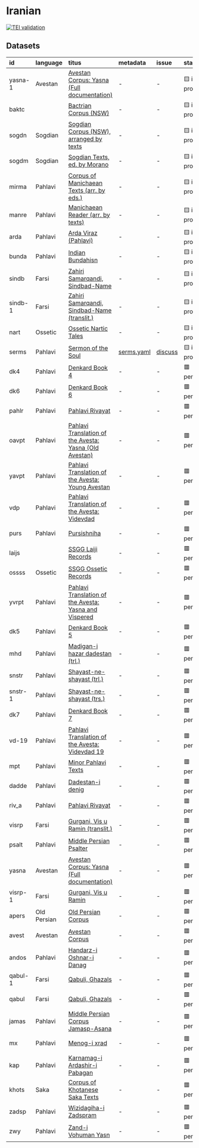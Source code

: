 # Iranian
[![TEI validation](https://github.com/TITUS-2-0/iranian/actions/workflows/validate.yaml/badge.svg?branch=main)](https://github.com/TITUS-2-0/iranian/actions/workflows/validate.yaml)
## Datasets
| id      | language    | titus                                                                                                                                    | metadata                                                                         | issue                                                    | status         |
|:--------|:------------|:-----------------------------------------------------------------------------------------------------------------------------------------|:---------------------------------------------------------------------------------|:---------------------------------------------------------|:---------------|
| yasna-1 | Avestan     | [Avestan Corpus: Yasna (Full documentation)](http://titus.uni-frankfurt.de/texte/etcs/iran/airan/avesta/yasna/yasna/yasna.htm)           | -                                                                                | -                                                        | 🟨 in progress |
| baktc   |             | [Bactrian Corpus (NSW)](http://titus.uni-frankfurt.de/texte/etcs/iran/miran/baktr/baktcorp/baktc.htm)                                    | -                                                                                | -                                                        | 🟨 in progress |
| sogdn   | Sogdian     | [Sogdian Corpus (NSW), arranged by texts](http://titus.uni-frankfurt.de/texte/etcs/iran/miran/sogd/sogdnswc/sogdn.htm)                   | -                                                                                | -                                                        | 🟨 in progress |
| sogdm   | Sogdian     | [Sogdian Texts, ed. by Morano](http://titus.uni-frankfurt.de/texte/etcs/iran/miran/sogd/sogdmor/sogdm.htm)                               | -                                                                                | -                                                        | 🟨 in progress |
| mirma   | Pahlavi     | [Corpus of Manichaean Texts (arr. by eds.)](http://titus.uni-frankfurt.de/texte/etcs/iran/miran/manich/mirmankb/mirma.htm)               | -                                                                                | -                                                        | 🟨 in progress |
| manre   | Pahlavi     | [Manichaean Reader (arr. by texts)](http://titus.uni-frankfurt.de/texte/etcs/iran/miran/manich/manreadc/manre.htm)                       | -                                                                                | -                                                        | 🟨 in progress |
| arda    | Pahlavi     | [Arda Viraz (Pahlavi)](http://titus.uni-frankfurt.de/texte/etcs/iran/miran/mpers/arda/arda.htm)                                          | -                                                                                | -                                                        | 🟨 in progress |
| bunda   | Pahlavi     | [Indian Bundahisn](http://titus.uni-frankfurt.de/texte/etcs/iran/miran/mpers/bundahis/bunda.htm)                                         | -                                                                                | -                                                        | 🟨 in progress |
| sindb   | Farsi       | [Zahiri Samarqandi, Sindbad-Name](http://titus.uni-frankfurt.de/texte/etca/iran/niran/npers/sindbad/sindb.htm)                           | -                                                                                | -                                                        | 🟨 in progress |
| sindb-1 | Farsi       | [Zahiri Samarqandi, Sindbad-Name (translit.)](http://titus.uni-frankfurt.de/texte/etca/iran/niran/npers/sindbadx/sindb.htm)              | -                                                                                | -                                                        | 🟨 in progress |
| nart    | Ossetic     | [Ossetic Nartic Tales](http://titus.uni-frankfurt.de/texte/etcs/iran/niran/oss/nart/nart.htm)                                            | -                                                                                | -                                                        | 🟨 in progress |
| serms   | Pahlavi     | [Sermon of the Soul](http://titus.uni-frankfurt.de/texte/etcs/iran/miran/manich/sermseel/serms.htm)                                      | [serms.yaml](https://github.com/TITUS-2-0/metadata/blob/main/curated/serms.yaml) | [discuss](https://github.com/TITUS-2-0/iranian/issues/2) | 🟨 in progress |
| dk4     | Pahlavi     | [Denkard Book 4](http://titus.uni-frankfurt.de/texte/etcs/iran/miran/mpers/dk4/dk4.htm)                                                  | -                                                                                | -                                                        | 🟥 pending     |
| dk6     | Pahlavi     | [Denkard Book 6](http://titus.uni-frankfurt.de/texte/etcs/iran/miran/mpers/dk6/dk6.htm)                                                  | -                                                                                | -                                                        | 🟥 pending     |
| pahlr   | Pahlavi     | [Pahlavi Rivayat](http://titus.uni-frankfurt.de/texte/etcs/iran/miran/mpers/pahlriv/pahlr.htm)                                           | -                                                                                | -                                                        | 🟥 pending     |
| oavpt   | Pahlavi     | [Pahlavi Translation of the Avesta: Yasna (Old Avestan)](http://titus.uni-frankfurt.de/texte/etcs/iran/miran/mpers/avpt/oavpt/oavpt.htm) | -                                                                                | -                                                        | 🟥 pending     |
| yavpt   | Pahlavi     | [Pahlavi Translation of the Avesta: Young Avestan](http://titus.uni-frankfurt.de/texte/etcs/iran/miran/mpers/avpt/yavpt/yavpt.htm)       | -                                                                                | -                                                        | 🟥 pending     |
| vdp     | Pahlavi     | [Pahlavi Translation of the Avesta: Videvdad](http://titus.uni-frankfurt.de/texte/etcs/iran/miran/mpers/avpt/vdp/vdp.htm)                | -                                                                                | -                                                        | 🟥 pending     |
| purs    | Pahlavi     | [Pursishniha](http://titus.uni-frankfurt.de/texte/etcs/iran/miran/mpers/avpt/purs/purs.htm)                                              | -                                                                                | -                                                        | 🟥 pending     |
| laijs   |             | [SSGG Laiji Records](http://titus.uni-frankfurt.de/texte/etce/iran/niran/laiji/laijssgg/laijs.htm)                                       | -                                                                                | -                                                        | 🟥 pending     |
| ossss   | Ossetic     | [SSGG Ossetic Records](http://titus.uni-frankfurt.de/texte/etce/iran/niran/osset/ossssgg/ossss.htm)                                      | -                                                                                | -                                                        | 🟥 pending     |
| yvrpt   | Pahlavi     | [Pahlavi Translation of the Avesta: Yasna and Vispered](http://titus.uni-frankfurt.de/texte/etcs/iran/miran/mpers/avpt/yvrpt/yvrpt.htm)  | -                                                                                | -                                                        | 🟥 pending     |
| dk5     | Pahlavi     | [Denkard Book 5](http://titus.uni-frankfurt.de/texte/etcs/iran/miran/mpers/dk5/dk5.htm)                                                  | -                                                                                | -                                                        | 🟥 pending     |
| mhd     | Pahlavi     | [Madigan-i hazar dadestan (trl.)](http://titus.uni-frankfurt.de/texte/etcs/iran/miran/mpers/mhd/mhd.htm)                                 | -                                                                                | -                                                        | 🟥 pending     |
| snstr   | Pahlavi     | [Shayast-ne-shayast (trl.)](http://titus.uni-frankfurt.de/texte/etcs/iran/miran/mpers/snstrl/snstr.htm)                                  | -                                                                                | -                                                        | 🟥 pending     |
| snstr-1 | Pahlavi     | [Shayast-ne-shayast (trs.)](http://titus.uni-frankfurt.de/texte/etcs/iran/miran/mpers/snstrs/snstr.htm)                                  | -                                                                                | -                                                        | 🟥 pending     |
| dk7     | Pahlavi     | [Denkard Book 7](http://titus.uni-frankfurt.de/texte/etcs/iran/miran/mpers/dk7/dk7.htm)                                                  | -                                                                                | -                                                        | 🟥 pending     |
| vd-19   | Pahlavi     | [Pahlavi Translation of the Avesta: Videvdad 19](http://titus.uni-frankfurt.de/texte/etcs/iran/miran/mpers/avpt/vd-19p/vd-19.htm)        | -                                                                                | -                                                        | 🟥 pending     |
| mpt     | Pahlavi     | [Minor Pahlavi Texts](http://titus.uni-frankfurt.de/texte/etcs/iran/miran/mpers/mpt/mpt.htm)                                             | -                                                                                | -                                                        | 🟥 pending     |
| dadde   | Pahlavi     | [Dadestan-i denig](http://titus.uni-frankfurt.de/texte/etcs/iran/miran/mpers/dadden/dadde.htm)                                           | -                                                                                | -                                                        | 🟥 pending     |
| riv_a   | Pahlavi     | [Pahlavi Rivayat](http://titus.uni-frankfurt.de/texte/etcs/iran/miran/mpers/riv_af/riv_a.htm)                                            | -                                                                                | -                                                        | 🟥 pending     |
| visrp   | Farsi       | [Gurgani, Vis u Ramin (translit.)](http://titus.uni-frankfurt.de/texte/etca/iran/niran/npers/visrpx/visrp.htm)                           | -                                                                                | -                                                        | 🟥 pending     |
| psalt   | Pahlavi     | [Middle Persian Psalter](http://titus.uni-frankfurt.de/texte/etcs/iran/miran/mpers/psalter/psalt.htm)                                    | -                                                                                | -                                                        | 🟥 pending     |
| yasna   | Avestan     | [Avestan Corpus: Yasna (Full documentation)](http://titus.uni-frankfurt.de/texte/etcs/iran/airan/avesta/yasna/yasnavar/yasna.htm)        | -                                                                                | -                                                        | 🟥 pending     |
| visrp-1 | Farsi       | [Gurgani, Vis u Ramin](http://titus.uni-frankfurt.de/texte/etca/iran/niran/npers/visrp/visrp.htm)                                        | -                                                                                | -                                                        | 🟥 pending     |
| apers   | Old Persian | [Old Persian Corpus](http://titus.uni-frankfurt.de/texte/etcs/iran/airan/apers/apers.htm)                                                | -                                                                                | -                                                        | 🟥 pending     |
| avest   | Avestan     | [Avestan Corpus](http://titus.uni-frankfurt.de/texte/etcs/iran/airan/avesta/avest.htm)                                                   | -                                                                                | -                                                        | 🟥 pending     |
| andos   | Pahlavi     | [Handarz-i Oshnar-i Danag](http://titus.uni-frankfurt.de/texte/etcs/iran/miran/mpers/andoshn/andos.htm)                                  | -                                                                                | -                                                        | 🟥 pending     |
| qabul-1 | Farsi       | [Qabuli, Ghazals](http://titus.uni-frankfurt.de/texte/etcs/iran/niran/npers/qabuli/qabuliy/qabul.htm)                                    | -                                                                                | -                                                        | 🟥 pending     |
| qabul   | Farsi       | [Qabuli, Ghazals](http://titus.uni-frankfurt.de/texte/etcs/iran/niran/npers/qabuli/qabulix/qabul.htm)                                    | -                                                                                | -                                                        | 🟥 pending     |
| jamas   | Pahlavi     | [Middle Persian Corpus Jamasp-Asana](http://titus.uni-frankfurt.de/texte/etcs/iran/miran/mpers/jamasp/jamas.htm)                         | -                                                                                | -                                                        | 🟥 pending     |
| mx      | Pahlavi     | [Menog-i xrad](http://titus.uni-frankfurt.de/texte/etcs/iran/miran/mpers/mx/mx.htm)                                                      | -                                                                                | -                                                        | 🟥 pending     |
| kap     | Pahlavi     | [Karnamag-i Ardashir-i Pabagan](http://titus.uni-frankfurt.de/texte/etcs/iran/miran/mpers/kap/kap.htm)                                   | -                                                                                | -                                                        | 🟥 pending     |
| khots   | Saka        | [Corpus of Khotanese Saka Texts](http://titus.uni-frankfurt.de/texte/etcs/iran/miran/khot/khotsak/khots.htm)                             | -                                                                                | -                                                        | 🟥 pending     |
| zadsp   | Pahlavi     | [Wizidagiha-i Zadspram](http://titus.uni-frankfurt.de/texte/etcs/iran/miran/mpers/zadspram/zadsp.htm)                                    | -                                                                                | -                                                        | 🟥 pending     |
| zwy     | Pahlavi     | [Zand-i Vohuman Yasn](http://titus.uni-frankfurt.de/texte/etcs/iran/miran/mpers/zwy/zwy.htm)                                             | -                                                                                | -                                                        | 🟥 pending     |